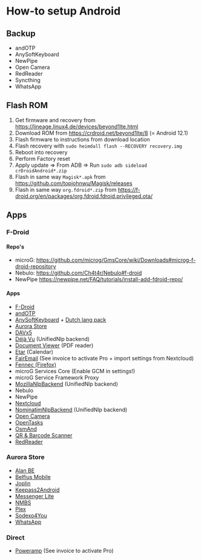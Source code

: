 # How-to setup Android

## Backup
- andOTP
- AnySoftKeyboard
- NewPipe
- Open Camera
- RedReader
- Syncthing
- WhatsApp

## Flash ROM

1. Get firmware and recovery from https://lineage.linux4.de/devices/beyond1lte.html
2. Download ROM from https://crdroid.net/beyond1lte/8 (= Android 12.1)
3. Flash firmware to instructions from download location
4. Flash recovery with `sudo heimdall flash --RECOVERY recovery.img`
5. Reboot into recovery
6. Perform Factory reset
7. Apply update => From ADB => Run `sudo adb sideload crDroidAndroid*.zip`
8. Flash in same way `Magisk*.apk` from https://github.com/topjohnwu/Magisk/releases
9. Flash in same way `org.fdroid*.zip` from https://f-droid.org/en/packages/org.fdroid.fdroid.privileged.ota/

## Apps

### F-Droid

#### Repo's

- microG: https://github.com/microg/GmsCore/wiki/Downloads#microg-f-droid-repository
- Nebulo: https://github.com/Ch4t4r/Nebulo#f-droid
- NewPipe https://newpipe.net/FAQ/tutorials/install-add-fdroid-repo/

#### Apps

- [F-Droid](https://f-droid.org/)
- [andOTP](https://f-droid.org/en/packages/org.shadowice.flocke.andotp/)
- [AnySoftKeyboard](https://f-droid.org/packages/com.menny.android.anysoftkeyboard/) + [Dutch lang pack](https://f-droid.org/packages/com.anysoftkeyboard.languagepack.dutch_oss/)
- [Aurora Store](https://f-droid.org/en/packages/com.aurora.store/)
- [DAVx5](https://f-droid.org/en/packages/at.bitfire.davdroid)
- [Déjà Vu](https://f-droid.org/en/packages/org.fitchfamily.android.dejavu) (UnifiedNlp backend)
- [Document Viewer](https://f-droid.org/en/packages/org.sufficientlysecure.viewer/) (PDF reader)
- [Etar](https://f-droid.org/packages/ws.xsoh.etar) (Calendar)
- [FairEmail](https://f-droid.org/en/packages/eu.faircode.email/) (See invoice to activate Pro + import settings from Nextcloud)
- [Fennec (Firefox)](https://f-droid.org/en/packages/org.mozilla.fennec_fdroid/)
- microG Services Core (Enable GCM in settings!)
- microG Service Framework Proxy
- [MozillaNlpBackend](https://f-droid.org/en/packages/org.microg.nlp.backend.ichnaea) (UnifiedNlp backend)
- Nebulo
- NewPipe
- [Nextcloud](https://f-droid.org/en/packages/com.nextcloud.client/)
- [NominatimNlpBackend](https://f-droid.org/en/packages/org.microg.nlp.backend.nominatim) (UnifiedNlp backend)
- [Open Camera](https://f-droid.org/en/packages/net.sourceforge.opencamera/)
- [OpenTasks](https://f-droid.org/en/packages/org.dmfs.tasks)
- [OsmAnd](https://f-droid.org/en/packages/net.osmand.plus)
- [QR & Barcode Scanner](https://f-droid.org/en/packages/com.example.barcodescanner/)
- [RedReader](https://f-droid.org/en/packages/org.quantumbadger.redreader)

### Aurora Store

- [Alan BE](https://play.google.com/store/apps/details?id=com.alan.bemobile)
- [Belfius Mobile](https://play.google.com/store/apps/details?id=be.belfius.directmobile.android)
- [Joplin](https://play.google.com/store/apps/details?id=net.cozic.joplin)
- [Keepass2Android](https://play.google.com/store/apps/details?id=keepass2android.keepass2android)
- [Messenger Lite](https://play.google.com/store/apps/details?id=com.facebook.mlite)
- [NMBS](https://play.google.com/store/apps/details?id=be.sncbnmbs.b2cmobapp)
- [Plex](https://play.google.com/store/apps/details?id=com.plexapp.android)
- [Sodexo4You](https://play.google.com/store/apps/details?id=com.sodexo.mySodexoCard)
- [WhatsApp](https://play.google.com/store/apps/details?id=com.whatsapp)

### Direct

- [Poweramp](https://powerampapp.com/download-poweramp/) (See invoice to activate Pro)
